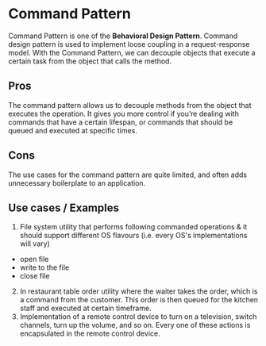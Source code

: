 # Command Pattern

Command Pattern is one of the **Behavioral Design Pattern**. Command design pattern is used to implement loose coupling in a request-response model.
With the Command Pattern, we can decouple objects that execute a certain task from the object that calls the method.

## Pros
The command pattern allows us to decouple methods from the object that executes the operation. It gives you more control if you’re dealing with commands that have a certain lifespan, or commands that should be queued and executed at specific times.

## Cons
The use cases for the command pattern are quite limited, and often adds unnecessary boilerplate to an application.

## Use cases / Examples
1. File system utility that performs following commanded operations & it should support different OS flavours (i.e. every OS's implementations will vary)
  - open file
  - write to the file
  - close file
2. In restaurant table order utility where the waiter takes the order, which is a command from the customer. This order is then queued for the kitchen staff and executed at certain timeframe.
3. Implementation of a remote control device to turn on a television, switch channels, turn up the volume, and so on. Every one of these actions is encapsulated in the remote control device.